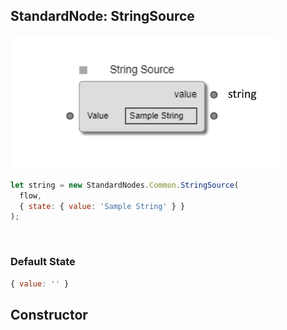 ## StandardNode: StringSource

<img class="zoomable" alt="StringSource standard node" src="/images/standard-nodes/common/string-source.png" />

<Hierarchy :extend="{name: 'Node', link: '../../api/classes/node.html'}" />
<br/>

```js
let string = new StandardNodes.Common.StringSource(
  flow,
  { state: { value: 'Sample String' } }
);
```

<br/>

### Default State

```js
{ value: '' }
```

## Constructor

<Method type="method">
  <template v-slot:signature>
    new StringSource(<strong>flow: </strong><em><Ref to="../../api/classes/flow">Flow</Ref></em>,
    <strong>options?: </strong><em><Ref to="../../api/interfaces/node-creator-options">NodeCreatorOptions</Ref></em>):
    <em><Ref to="#standardnode-stringsource">StringSource</Ref></em>
  </template>
  <template v-slot:params>
    <Param name="flow">
      <em><Ref to="../../api/classes/flow">Flow</Ref></em>
    </Param>
    <Param name="options?">
      <em><Ref to="../../api/interfaces/node-creator-options">NodeCreatorOptions</Ref></em>
      <template v-slot:default-value>
        <em>{}</em>
      </template>
    </Param>
  </template>
</Method>

<script setup>
import Method from "../../../../../components/api/Method.vue";
import Param from "../../../../../components/api/Param.vue";
import Ref from "../../../../../components/api/Ref.vue";
import Hierarchy from "../../../../../components/api/Hierarchy.vue";
</script>
